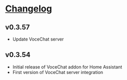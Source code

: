 # [Changelog](https://github.com/djhui)

## v0.3.57

- Update VoceChat server

## v0.3.54

- Initial release of VoceChat addon for Home Assistant
- First version of VoceChat server integration
